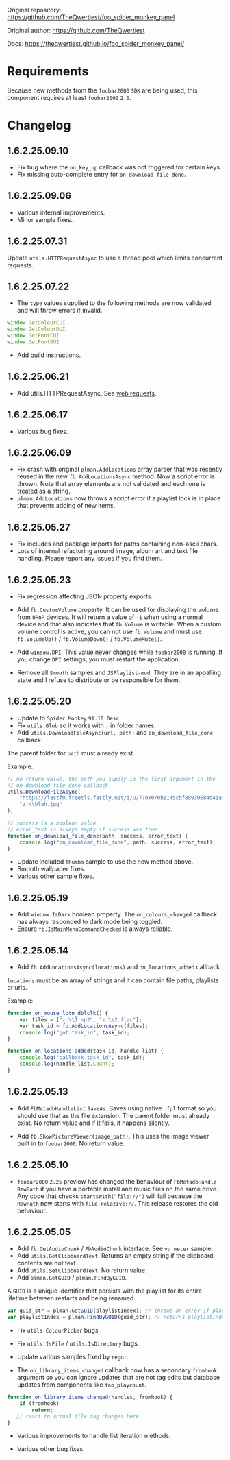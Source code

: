 Original repository: https://github.com/TheQwertiest/foo_spider_monkey_panel

Original author: https://github.com/TheQwertiest

Docs: https://theqwertiest.github.io/foo_spider_monkey_panel/

# Requirements
Because new methods from the `foobar2000` `SDK` are being used, this component
requires at least `foobar2000` `2.0`.

# Changelog

## 1.6.2.25.09.10
- Fix bug where the `on_key_up` callback was not triggered for certain keys.
- Fix missing auto-complete entry for `on_download_file_done`.

## 1.6.2.25.09.06
- Various internal improvements.
- Minor sample fixes.

## 1.6.2.25.07.31
Update `utils.HTTPRequestAsync` to use a thread pool which limits concurrent
requests.

## 1.6.2.25.07.22
- The `type` values supplied to the following methods are now validated and will
throw errors if invalid.

```js
window.GetColourCUI
window.GetColourDUI
window.GetFontCUI
window.GetFontDUI
```
- Add [build](BUILDING.md) instructions.

## 1.6.2.25.06.21
- Add utils.HTTPRequestAsync. See [web requests](web-requests.md).

## 1.6.2.25.06.17
- Various bug fixes.

## 1.6.2.25.06.09
- Fix crash with original `plman.AddLocations` array parser that was recently
reused in the new `fb.AddLocationsAsync` method. Now a script error is thrown. Note
that array elements are not validated and each one is treated as a string.
- `plman.AddLocations` now throws a script error if a playlist lock is in
place that prevents adding of new items.

## 1.6.2.25.05.27
- Fix includes and package imports for paths containing non-ascii chars.
- Lots of internal refactoring around image, album art and text file
handling. Please report any issues if you find them.

## 1.6.2.25.05.23
- Fix regression affecting JSON property exports.

- Add `fb.CustomVolume` property. It can be used for displaying the volume from `UPnP` devices. It
will return a value of `-1` when using a normal device and that also indicates that `fb.Volume` is
writable. When a custom volume control is active, you can not use `fb.Volume` and must use
`fb.VolumeUp()` / `fb.VolumeDown()` / `fb.VolumeMute()`.

- Add `window.DPI`. This value never changes while `foobar2000` is running. If you change `DPI`
settings, you must restart the application.

- Remove all `Smooth` samples and `JSPlaylist-mod`. They are in an appalling state
and I refuse to distribute or be responsible for them.

## 1.6.2.25.05.20
- Update to `Spider Monkey` `91.10.0esr`.
- Fix `utils.Glob` so it works with `;` in folder names.
- Add `utils.DownloadFileAsync(url, path)` and `on_download_file_done` callback. 

The parent folder for `path` must already exist.

Example:

```js
// no return value, the path you supply is the first argument in the
// on_download_file_done callback
utils.DownloadFileAsync(
    "https://lastfm.freetls.fastly.net/i/u/770x0/0be145cbf80930684d41ad524fe53768.jpg",
    "z:\\blah.jpg"
);

// success is a boolean value
// error_text is always empty if success was true
function on_download_file_done(path, success, error_text) {
	console.log("on_download_file_done", path, success, error_text);
}
```

- Update included `Thumbs` sample to use the new method above.
- Smooth wallpaper fixes.
- Various other sample fixes.

## 1.6.2.25.05.19
- Add `window.IsDark` boolean property. The `on_colours_changed` callback has always
responded to dark mode being toggled.
- Ensure `fb.IsMainMenuCommandChecked` is always reliable.

## 1.6.2.25.05.14
- Add `fb.AddLocationsAsync(locations)` and `on_locations_added` callback.

`locations` must be an array of strings and it can contain file paths, playlists or urls.

Example:

```js
function on_mouse_lbtn_dblclk() {
	var files = ["z:\\1.mp3", "z:\\2.flac"];
	var task_id = fb.AddLocationsAsync(files);
	console.log("got task_id", task_id);
}

function on_locations_added(task_id, handle_list) {
	console.log("callback task_id", task_id);
	console.log(handle_list.Count);
}
```

## 1.6.2.25.05.13
- Add `FbMetadbHandleList` `SaveAs`. Saves using native `.fpl`
format so you should use that as the file extension. The
parent folder must already exist. No return value and if
it fails, it happens silently.

- Add `fb.ShowPictureViewer(image_path)`. This uses the image
viewer built in to `foobar2000`. No return value.

## 1.6.2.25.05.10
- `foobar2000` `2.25` preview has changed the behaviour of `FbMetadbHandle` `RawPath` if you
have a portable install and music files on the same drive. Any code that checks `startsWith("file://")`
will fail because the `RawPath` now starts with `file-relative://`. This release restores the old
behaviour.

## 1.6.2.25.05.05
- Add `fb.GetAudioChunk` / `FbAudioChunk` interface. See `vu meter` sample.
- Add `utils.GetClipboardText`. Returns an empty string if the clipboard contents
are not text.
- Add `utils.SetClipboardText`. No return value.
- Add `plman.GetGUID` / `plman.FindByGUID`.

A `GUID` is a unique identifier that persists with the playlist for its entire
lifetime between restarts and being renamed.

```js
var guid_str = plman.GetGUID(playlistIndex); // throws an error if playlistIndex is out of bounds
var playlistIndex = plman.FindByGUID(guid_str); // returns playlistIndex or -1 if not found
```

- Fix `utils.ColourPicker` bugs

- Fix `utils.IsFile` / `utils.IsDirectory` bugs.

- Update various samples fixed by `regor`.

- The `on_library_items_changed` callback now has a secondary `fromhook` argument so you can ignore updates that are not tag edits but database updates from components like `foo_playcount`.

```js
function on_library_items_changed(handles, fromhook) {
    if (fromhook)
        return;
   // react to actual file tag changes here
}
```

- Various improvements to handle list iteration methods.

- Various other bug fixes.
